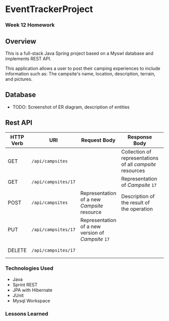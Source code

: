 # EventTrackerProject

### Week 12 Homework

## Overview

This is a full-stack Java Spring project based on a Myswl database and implements REST API.

This application allows a user to post their camping experiences to include information such as: 
The campsite's name, location, description, terrain, and pictures.

## Database

* TODO: Screenshot of ER diagram, description of entities

## Rest API

| HTTP Verb | URI                  | Request Body | Response Body | Purpose |
|-----------|----------------------|--------------|---------------|---------|
| GET       | `/api/campsites`      |              | Collection of representations of all _campsite_ resources | **List** all campsites
| GET       | `/api/campsites/17`   |              | Representation of _Campsite_ `17` | **Retrieve** endpoint |
| POST      | `/api/campsites`      | Representation of a new _Campsite_ resource | Description of the result of the operation | **Create** endpoint |
| PUT       | `/api/campsites/17`   | Representation of a new version of _Campsite_ `17` | | **Replace** endpoint |
| DELETE    | `/api/campsites/17`   |              | | **Delete** route |

### Technologies Used
* Java
* Sprint REST
* JPA with Hibernate
* JUnit
* Mysql Workspace

### Lessons Learned
